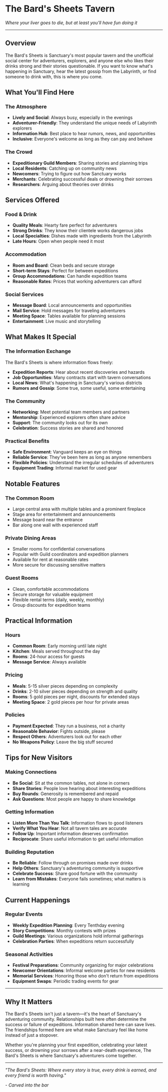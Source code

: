 # The Bard's Sheets Tavern

*Where your liver goes to die, but at least you'll have fun doing it*

---

## Overview
The Bard's Sheets is Sanctuary's most popular tavern and the unofficial social center for adventurers, explorers, and anyone else who likes their drinks strong and their stories questionable. If you want to know what's happening in Sanctuary, hear the latest gossip from the Labyrinth, or find someone to drink with, this is where you come.

## What You'll Find Here

### The Atmosphere
- **Lively and Social**: Always busy, especially in the evenings
- **Adventurer-Friendly**: They understand the unique needs of Labyrinth explorers
- **Information Hub**: Best place to hear rumors, news, and opportunities
- **Inclusive**: Everyone's welcome as long as they can pay and behave

### The Crowd
- **Expeditionary Guild Members**: Sharing stories and planning trips
- **Local Residents**: Catching up on community news
- **Newcomers**: Trying to figure out how Sanctuary works
- **Merchants**: Celebrating successful deals or drowning their sorrows
- **Researchers**: Arguing about theories over drinks

## Services Offered

### Food & Drink
- **Quality Meals**: Hearty fare perfect for adventurers
- **Strong Drinks**: They know their clientele works dangerous jobs
- **Local Specialties**: Dishes made with ingredients from the Labyrinth
- **Late Hours**: Open when people need it most

### Accommodation
- **Room and Board**: Clean beds and secure storage
- **Short-term Stays**: Perfect for between expeditions
- **Group Accommodations**: Can handle expedition teams
- **Reasonable Rates**: Prices that working adventurers can afford

### Social Services
- **Message Board**: Local announcements and opportunities
- **Mail Service**: Hold messages for traveling adventurers
- **Meeting Space**: Tables available for planning sessions
- **Entertainment**: Live music and storytelling

## What Makes It Special

### The Information Exchange
The Bard's Sheets is where information flows freely:
- **Expedition Reports**: Hear about recent discoveries and hazards
- **Job Opportunities**: Many contracts start with tavern conversations
- **Local News**: What's happening in Sanctuary's various districts
- **Rumors and Gossip**: Some true, some useful, some entertaining

### The Community
- **Networking**: Meet potential team members and partners
- **Mentorship**: Experienced explorers often share advice
- **Support**: The community looks out for its own
- **Celebration**: Success stories are shared and honored

### Practical Benefits
- **Safe Environment**: Vanguard keeps an eye on things
- **Reliable Service**: They've been here as long as anyone remembers
- **Flexible Policies**: Understand the irregular schedules of adventurers
- **Equipment Trading**: Informal market for used gear

## Notable Features

### The Common Room
- Large central area with multiple tables and a prominent fireplace
- Stage area for entertainment and announcements
- Message board near the entrance
- Bar along one wall with experienced staff

### Private Dining Areas
- Smaller rooms for confidential conversations
- Popular with Guild coordinators and expedition planners
- Available for rent at reasonable rates
- More secure for discussing sensitive matters

### Guest Rooms
- Clean, comfortable accommodations
- Secure storage for valuable equipment
- Flexible rental terms (daily, weekly, monthly)
- Group discounts for expedition teams

## Practical Information

### Hours
- **Common Room**: Early morning until late night
- **Kitchen**: Meals served throughout the day
- **Rooms**: 24-hour access for guests
- **Message Service**: Always available

### Pricing
- **Meals**: 5-15 silver pieces depending on complexity
- **Drinks**: 2-10 silver pieces depending on strength and quality
- **Rooms**: 5 gold pieces per night, discounts for extended stays
- **Meeting Space**: 2 gold pieces per hour for private areas

### Policies
- **Payment Expected**: They run a business, not a charity
- **Reasonable Behavior**: Fights outside, please
- **Respect Others**: Adventurers look out for each other
- **No Weapons Policy**: Leave the big stuff secured

## Tips for New Visitors

### Making Connections
- **Be Social**: Sit at the common tables, not alone in corners
- **Share Stories**: People love hearing about interesting expeditions
- **Buy Rounds**: Generosity is remembered and repaid
- **Ask Questions**: Most people are happy to share knowledge

### Getting Information
- **Listen More Than You Talk**: Information flows to good listeners
- **Verify What You Hear**: Not all tavern tales are accurate
- **Follow Up**: Important information deserves confirmation
- **Reciprocate**: Share useful information to get useful information

### Building Reputation
- **Be Reliable**: Follow through on promises made over drinks
- **Help Others**: Sanctuary's adventuring community is supportive
- **Celebrate Success**: Share good fortune with the community
- **Learn from Mistakes**: Everyone fails sometimes; what matters is learning

## Current Happenings

### Regular Events
- **Weekly Expedition Planning**: Every Tenthday evening
- **Story Competitions**: Monthly contests with prizes
- **Guild Meetings**: Various organizations hold informal gatherings
- **Celebration Parties**: When expeditions return successfully

### Seasonal Activities
- **Festival Preparations**: Community organizing for major celebrations
- **Newcomer Orientations**: Informal welcome parties for new residents
- **Memorial Services**: Honoring those who don't return from expeditions
- **Equipment Swaps**: Periodic trading events for gear

---

## Why It Matters

The Bard's Sheets isn't just a tavern—it's the heart of Sanctuary's adventuring community. Relationships built here often determine the success or failure of expeditions. Information shared here can save lives. The friendships formed here are what make Sanctuary feel like home instead of just a stopover.

Whether you're planning your first expedition, celebrating your latest success, or drowning your sorrows after a near-death experience, The Bard's Sheets is where Sanctuary's adventurers come together.

---

*"The Bard's Sheets: Where every story is true, every drink is earned, and every friend is worth having."*

*- Carved into the bar*
